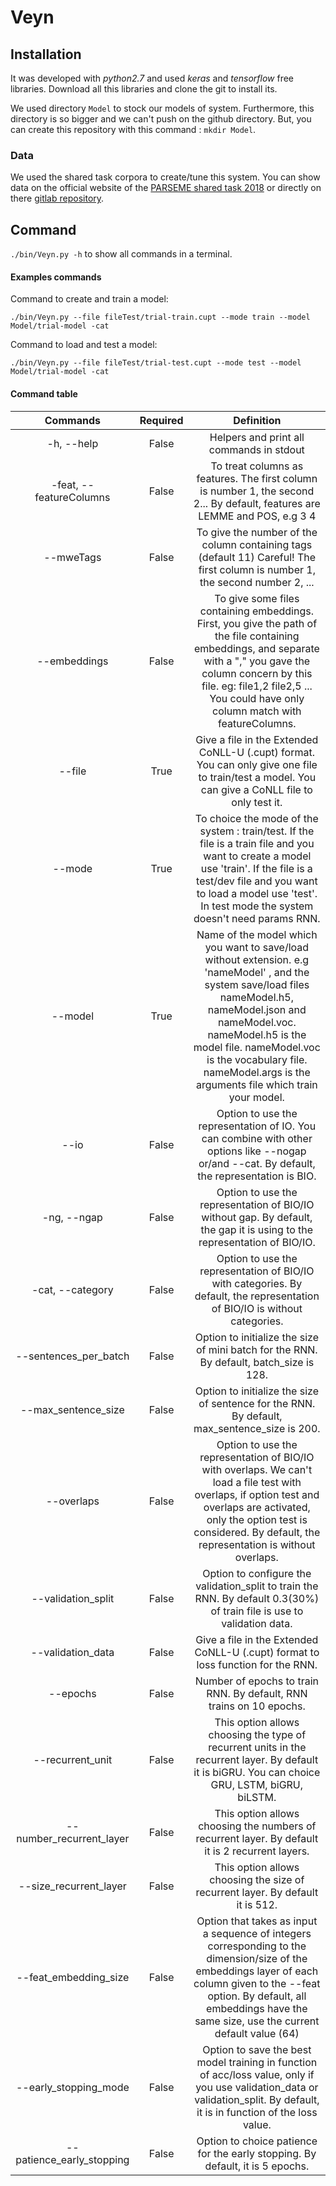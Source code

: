 # Veyn

## Installation

It was developed with _python2.7_ and used _keras_ and _tensorflow_ free libraries.
Download all this libraries and clone the git to install its.

We used directory `Model` to stock our models of system. Furthermore, this directory is so bigger and we can't push on the github directory.
But, you can create this repository with this command : `mkdir Model`.

### Data

We used the shared task corpora to create/tune this system. You can show data on the official website of the [PARSEME shared task 2018](multiword.sourceforge.net/sharedtask2018) or directly on there [gitlab repository](https://gitlab.com/parseme/sharedtask-data/tree/master).


## Command

`./bin/Veyn.py -h` to show all commands in a terminal.

#### Examples commands

Command to create and train a model:

`./bin/Veyn.py --file fileTest/trial-train.cupt --mode train --model Model/trial-model -cat`

Command to load and test a model:

`./bin/Veyn.py --file fileTest/trial-test.cupt --mode test --model Model/trial-model -cat`

#### Command table

| Commands | Required | Definition |
| :----: | :----: | :------------: |
| -h, --help | False | Helpers and print all commands in stdout |
| -feat, --featureColumns | False | To treat columns as features. The first column is number 1, the second 2... By default, features are LEMME and POS, e.g 3 4|
| --mweTags | False | To give the number of the column containing tags (default 11) Careful! The first column is number 1, the second number 2, ...|
|--embeddings| False | To give some files containing embeddings. First, you give the path of the file containing embeddings, and separate with a \",\" you gave the column concern by this file. eg: file1,2 file2,5 ... You could have only column match with featureColumns.|
| --file | True | Give a file in the Extended CoNLL-U (.cupt) format. You can only give one file to train/test a model. You can give a CoNLL file to only test it.|
|--mode | True | To choice the mode of the system : train/test. If the file is a train file and you want to create a model use \'train\'. If the file is a test/dev file and you want to load a model use \'test\'. In test mode the system doesn't need params RNN.|
|--model | True | Name of the model which you want to save/load without extension. e.g \'nameModel\' , and the system save/load files nameModel.h5, nameModel.json and nameModel.voc. nameModel.h5 is the model file. nameModel.voc is the vocabulary file. nameModel.args is the arguments file which train your model.|
| --io | False |   Option to use the representation of IO. You can combine with other options like --nogap or/and --cat. By default, the representation is BIO.|                    
| -ng, --ngap | False | Option to use the representation of BIO/IO without gap. By default, the gap it is using to the representation of BIO/IO.|
|-cat, --category|False |Option to use the representation of BIO/IO with categories. By default, the representation of BIO/IO is without categories.|
|--sentences_per_batch| False |Option to initialize the size of mini batch for the RNN. By default, batch_size is 128.|
|--max_sentence_size| False |Option to initialize the size of sentence for the RNN. By default, max_sentence_size is 200.|
|--overlaps|False| Option to use the representation of BIO/IO with overlaps. We can't load a file test with overlaps, if option test and overlaps are activated, only the option test is considered. By default, the representation is without overlaps. |
|--validation_split|False| Option to configure the validation_split to train the RNN. By default 0.3(30%) of train file is use to validation data.|
|--validation_data|False| Give a file in the Extended CoNLL-U (.cupt) format to loss function for the RNN.|
|--epochs|False| Number of epochs to train RNN. By default, RNN trains on 10 epochs.|
|--recurrent_unit|False| This option allows choosing the type of recurrent units in the recurrent layer. By default it is biGRU. You can choice GRU, LSTM, biGRU, biLSTM.|
|--number_recurrent_layer|False| This option allows choosing the numbers of recurrent layer. By default it is 2 recurrent layers.|
|--size_recurrent_layer|False| This option allows choosing the size of recurrent layer. By default it is 512.|
|--feat_embedding_size|False| Option that takes as input a sequence of integers corresponding to the dimension/size of the embeddings layer of each column given to the --feat option. By default, all embeddings have the same size, use the current default value (64)|
|--early_stopping_mode|False| Option to save the best model training in function of acc/loss value, only if you use validation_data or validation_split. By default, it is in function of the loss value.|
|--patience_early_stopping|False| Option to choice patience for the early stopping. By default, it is 5 epochs.|


